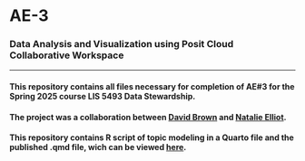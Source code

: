 # AE-3
### Data Analysis and Visualization using Posit Cloud Collaborative Workspace  
***
#### This repository contains all files necessary for completion of AE#3 for the Spring 2025 course LIS 5493 Data Stewardship.  
#### The project was a collaboration between [David Brown](https://github.com/davidcbrown-1) and [Natalie Elliot](https://github.com/natalie-elliot).
#### This repository contains R script of topic modeling in a Quarto file and the published .qmd file, wich can be viewed [here](https://natalie-elliot.github.io/AE-3/AE-3.html).
